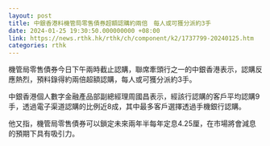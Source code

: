```yaml
---
layout: post
title: 中銀香港料機管局零售債券超額認購約兩倍　每人或可獲分派約3手
date: 2024-01-25 19:30:50.000000000 +08:00
link: https://news.rthk.hk/rthk/ch/component/k2/1737799-20240125.htm
categories: rthk
---
```


機管局零售債券今日下午兩時截止認購，聯席牽頭行之一的中銀香港表示，認購反應熱烈，預料錄得約兩倍超額認購，每人或可獲分派約3手。

中銀香港個人數字金融產品部副總經理周國昌表示，經該行認購的客戶平均認購9手，透過電子渠道認購的比例近8成，其中最多客戶選擇透過手機銀行認購。

他又指，機管局零售債券可以鎖定未來兩年半每年定息4.25厘，在市場將會減息的預期下具有吸引力。
